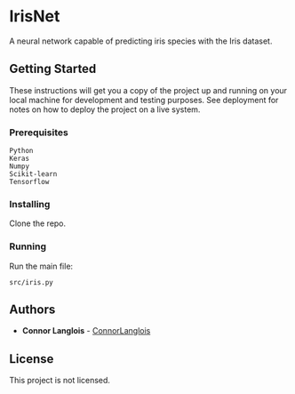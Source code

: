# IrisNet

A neural network capable of predicting iris species with the Iris dataset.

## Getting Started

These instructions will get you a copy of the project up and running on your local machine for development and testing purposes. See deployment for notes on how to deploy the project on a live system.

### Prerequisites

```
Python
Keras
Numpy
Scikit-learn
Tensorflow
```

### Installing

Clone the repo.

### Running

Run the main file:

```
src/iris.py
```

## Authors

* **Connor Langlois** - [ConnorLanglois](https://github.com/ConnorLanglois)

## License

This project is not licensed.
